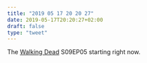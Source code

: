 ```yaml
---
title: "2019 05 17 20 20 27"
date: 2019-05-17T20:20:27+02:00
draft: false
type: "tweet"
---
```

The [Walking Dead](https://en.wikipedia.org/wiki/The_Walking_Dead_(TV_series)) S09EP05 starting right now.
